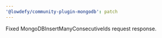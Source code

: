 ```yaml
---
'@lowdefy/community-plugin-mongodb': patch
---
```


Fixed MongoDBInsertManyConsecutiveIds request response.
